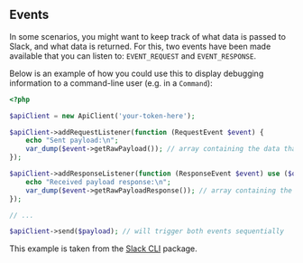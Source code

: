 ## Events

In some scenarios, you might want to keep track of what data is passed to Slack, and what data is returned.
For this, two events have been made available that you can listen to: `EVENT_REQUEST` and `EVENT_RESPONSE`.

Below is an example of how you could use this to display debugging information to a command-line user (e.g. in a `Command`):
```php
<?php

$apiClient = new ApiClient('your-token-here');

$apiClient->addRequestListener(function (RequestEvent $event) {
    echo "Sent payload:\n";
    var_dump($event->getRawPayload()); // array containing the data that was sent to Slack
});

$apiClient->addResponseListener(function (ResponseEvent $event) use ($output, $self) {
    echo "Received payload response:\n";
    var_dump($event->getRawPayloadResponse()); // array containing the data that was returned by Slack
});

// ...

$apiClient->send($payload); // will trigger both events sequentially

```

This example is taken from the [Slack CLI](https://github.com/displayce/slack-cli/blob/master/src/CL/SlackCli/Command/AbstractApiCommand.php#L266) package.
